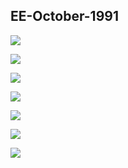 ## EE-October-1991

![](/CA3306/1991-Mag/p620.png)

![](/CA3306/1991-Mag/p621.png)

![](/CA3306/1991-Mag/p622.png)

![](/CA3306/1991-Mag/p623.png)

![](/CA3306/1991-Mag/p624.png)

![](/CA3306/1991-Mag/p625.png)

![](/CA3306/1991-Mag/p626.png)

